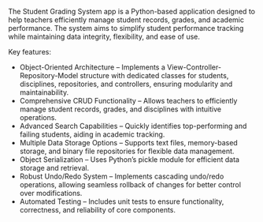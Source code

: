 The Student Grading System app is a Python-based application designed to help teachers efficiently manage student records, grades, and academic performance. The system aims to simplify student performance tracking while maintaining data integrity, flexibility, and ease of use.

Key features:
  - Object-Oriented Architecture – Implements a View-Controller-Repository-Model structure with dedicated classes for students, disciplines, repositories, and controllers, ensuring modularity and maintainability.
  - Comprehensive CRUD Functionality – Allows teachers to efficiently manage student records, grades, and disciplines with intuitive operations.
  - Advanced Search Capabilities – Quickly identifies top-performing and failing students, aiding in academic tracking.
  - Multiple Data Storage Options – Supports text files, memory-based storage, and binary file repositories for flexible data management.
  - Object Serialization – Uses Python’s pickle module for efficient data storage and retrieval.
  - Robust Undo/Redo System – Implements cascading undo/redo operations, allowing seamless rollback of changes for better control over modifications.
  - Automated Testing – Includes unit tests to ensure functionality, correctness, and reliability of core components.
